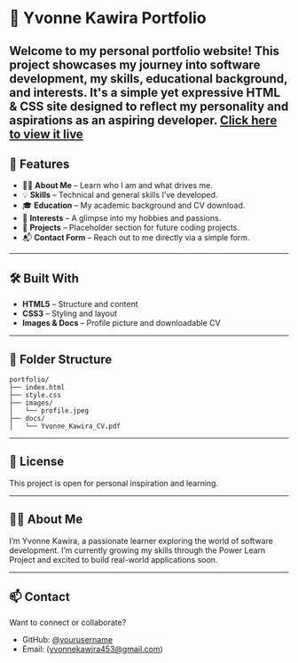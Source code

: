 # 🌟 Yvonne Kawira Portfolio

Welcome to my personal portfolio website! This project showcases my journey into software development, my skills, educational background, and interests. It's a simple yet expressive HTML & CSS site designed to reflect my personality and aspirations as an aspiring developer.
[Click here to view it live](https://github.com/yvira-2025/Yvonne-portfolio.git)
---

## 📌 Features

- 🧑‍💻 **About Me** – Learn who I am and what drives me.
- 💡 **Skills** – Technical and general skills I’ve developed.
- 🎓 **Education** – My academic background and CV download.
- 🎨 **Interests** – A glimpse into my hobbies and passions.
- 🚀 **Projects** – Placeholder section for future coding projects.
- 📬 **Contact Form** – Reach out to me directly via a simple form.

---

## 🛠️ Built With

- **HTML5** – Structure and content
- **CSS3** – Styling and layout
- **Images & Docs** – Profile picture and downloadable CV

---

## 📁 Folder Structure

```
portfolio/
├── index.html
├── style.css
├── images/
│   └── profile.jpeg
├── docs/
│   └── Yvonne_Kawira_CV.pdf
```


---

## 📄 License

This project is open for personal inspiration and learning.

---

## 🙋‍♀️ About Me

I’m Yvonne Kawira, a passionate learner exploring the world of software development. I’m currently growing my skills through the Power Learn Project and excited to build real-world applications soon.

---

## 📫 Contact

Want to connect or collaborate?

- GitHub: [@yourusername](https://github.com/yourusername)
- Email: (yvonnekawira453@gmail.com)

```
